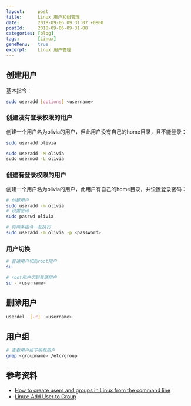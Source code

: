 ```yaml
---
layout:     post
title:      Linux 用户和组管理
date:       2018-09-06 09:31:07 +0800
postId:     2018-09-06-09-31-08
categories: [blog]
tags:       [Linux]
geneMenu:   true
excerpt:    Linux 用户管理
---
```


## 创建用户

基本指令：
```bash
sudo useradd [options] <username>
```

### 创建没有登录权限的用户

创建一个用户名为olivia的用户，但此用户没有自己的home目录，且不能登录：
```bash
sudo useradd olivia
```

```bash
sudo useradd -M olivia 
​sudo usermod -L olivia
```

### 创建有登录权限的用户

创建一个用户名为olivia的用户，此用户有自己的home目录，并设置登录密码：
```bash
# 创建用户
sudo useradd -m olivia
# 设置密码
sudo passwd olivia

# 将两条指令一起执行
sudo useradd -m olivia -p <password>
```


### 用户切换

```bash
# 普通用户切到root用户
su

# root用户切到普通用户
su - <username>
```

## 删除用户

```bash
userdel  [-r]  <username>
```

## 用户组

```bash
# 查看用户组下所有用户
grep <groupname> /etc/group
```


## 参考资料

* [How to create users and groups in Linux from the command line](https://www.techrepublic.com/article/how-to-create-users-and-groups-in-linux-from-the-command-line/)
* [Linux: Add User to Group](https://www.hostingadvice.com/how-to/linux-add-user-to-group/)